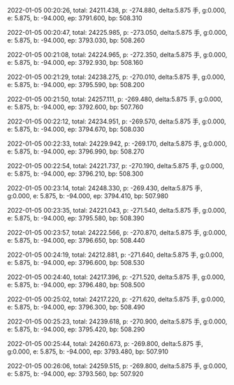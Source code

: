 2022-01-05 00:20:26, total: 24211.438, p: -274.880, delta:5.875 手, g:0.000, e: 5.875, b: -94.000, ep: 3791.600, bp: 508.310

2022-01-05 00:20:47, total: 24225.985, p: -273.050, delta:5.875 手, g:0.000, e: 5.875, b: -94.000, ep: 3793.030, bp: 508.260

2022-01-05 00:21:08, total: 24224.965, p: -272.350, delta:5.875 手, g:0.000, e: 5.875, b: -94.000, ep: 3792.930, bp: 508.160

2022-01-05 00:21:29, total: 24238.275, p: -270.010, delta:5.875 手, g:0.000, e: 5.875, b: -94.000, ep: 3795.590, bp: 508.200

2022-01-05 00:21:50, total: 24257.111, p: -269.480, delta:5.875 手, g:0.000, e: 5.875, b: -94.000, ep: 3792.600, bp: 507.760

2022-01-05 00:22:12, total: 24234.951, p: -269.570, delta:5.875 手, g:0.000, e: 5.875, b: -94.000, ep: 3794.670, bp: 508.030

2022-01-05 00:22:33, total: 24229.942, p: -269.170, delta:5.875 手, g:0.000, e: 5.875, b: -94.000, ep: 3796.990, bp: 508.270

2022-01-05 00:22:54, total: 24221.737, p: -270.190, delta:5.875 手, g:0.000, e: 5.875, b: -94.000, ep: 3796.210, bp: 508.300

2022-01-05 00:23:14, total: 24248.330, p: -269.430, delta:5.875 手, g:0.000, e: 5.875, b: -94.000, ep: 3794.410, bp: 507.980

2022-01-05 00:23:35, total: 24221.043, p: -271.540, delta:5.875 手, g:0.000, e: 5.875, b: -94.000, ep: 3795.580, bp: 508.390

2022-01-05 00:23:57, total: 24222.566, p: -270.870, delta:5.875 手, g:0.000, e: 5.875, b: -94.000, ep: 3796.650, bp: 508.440

2022-01-05 00:24:19, total: 24212.881, p: -271.640, delta:5.875 手, g:0.000, e: 5.875, b: -94.000, ep: 3796.600, bp: 508.530

2022-01-05 00:24:40, total: 24217.396, p: -271.520, delta:5.875 手, g:0.000, e: 5.875, b: -94.000, ep: 3796.480, bp: 508.500

2022-01-05 00:25:02, total: 24217.220, p: -271.620, delta:5.875 手, g:0.000, e: 5.875, b: -94.000, ep: 3796.300, bp: 508.490

2022-01-05 00:25:23, total: 24239.618, p: -270.900, delta:5.875 手, g:0.000, e: 5.875, b: -94.000, ep: 3795.420, bp: 508.290

2022-01-05 00:25:44, total: 24260.673, p: -269.800, delta:5.875 手, g:0.000, e: 5.875, b: -94.000, ep: 3793.480, bp: 507.910

2022-01-05 00:26:06, total: 24259.515, p: -269.800, delta:5.875 手, g:0.000, e: 5.875, b: -94.000, ep: 3793.560, bp: 507.920